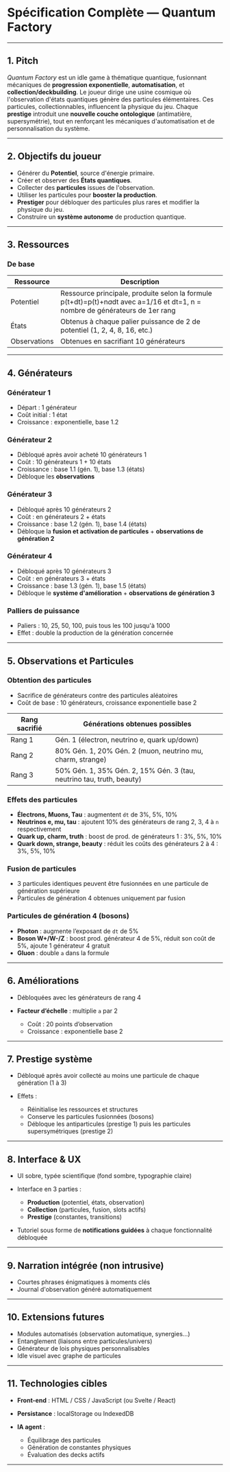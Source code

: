 # **Spécification Complète — Quantum Factory**

---

## **1. Pitch**

*Quantum Factory* est un idle game à thématique quantique, fusionnant mécaniques de **progression exponentielle**, **automatisation**, et **collection/deckbuilding**.
Le joueur dirige une usine cosmique où l'observation d'états quantiques génère des particules élémentaires. Ces particules, collectionnables, influencent la physique du jeu.
Chaque **prestige** introduit une **nouvelle couche ontologique** (antimatière, supersymétrie), tout en renforçant les mécaniques d'automatisation et de personnalisation du système.

---

## **2. Objectifs du joueur**

* Générer du **Potentiel**, source d'énergie primaire.
* Créer et observer des **États quantiques**.
* Collecter des **particules** issues de l'observation.
* Utiliser les particules pour **booster la production**.
* **Prestiger** pour débloquer des particules plus rares et modifier la physique du jeu.
* Construire un **système autonome** de production quantique.

---

## **3. Ressources**

### **De base**

| Ressource    | Description                                                                                                                    |
| ------------ | ------------------------------------------------------------------------------------------------------------------------------ |
| Potentiel    | Ressource principale, produite selon la formule p(t+dt)=p(t)+n*a*dt avec a=1/16 et dt=1, n = nombre de générateurs de 1er rang |
| États        | Obtenus à chaque palier puissance de 2 de potentiel (1, 2, 4, 8, 16, etc.)                                                        |
| Observations | Obtenues en sacrifiant 10 générateurs                                                                                          |

---

## **4. Générateurs**

### **Générateur 1**

* Départ : 1 générateur
* Coût initial : 1 état
* Croissance : exponentielle, base 1.2

### **Générateur 2**

* Débloqué après avoir acheté 10 générateurs 1
* Coût : 10 générateurs 1 + 10 états
* Croissance : base 1.1 (gén. 1), base 1.3 (états)
* Débloque les **observations**

### **Générateur 3**

* Débloqué après 10 générateurs 2
* Coût : en générateurs 2 + états
* Croissance : base 1.2 (gén. 1), base 1.4 (états)
* Débloque la **fusion et activation de particules** + **observations de génération 2**

### **Générateur 4**

* Débloqué après 10 générateurs 3
* Coût : en générateurs 3 + états
* Croissance : base 1.3 (gén. 1), base 1.5 (états)
* Débloque le **système d'amélioration** + **observations de génération 3**

### **Palliers de puissance**

* Paliers : 10, 25, 50, 100, puis tous les 100 jusqu'à 1000
* Effet : double la production de la génération concernée

---

## **5. Observations et Particules**

### **Obtention des particules**

* Sacrifice de générateurs contre des particules aléatoires
* Coût de base : 10 générateurs, croissance exponentielle base 2

| Rang sacrifié | Générations obtenues possibles                                        |
| ------------- | --------------------------------------------------------------------- |
| Rang 1        | Gén. 1 (électron, neutrino e, quark up/down)                          |
| Rang 2        | 80% Gén. 1, 20% Gén. 2 (muon, neutrino mu, charm, strange)            |
| Rang 3        | 50% Gén. 1, 35% Gén. 2, 15% Gén. 3 (tau, neutrino tau, truth, beauty) |

### **Effets des particules**

* **Électrons, Muons, Tau** : augmentent `dt` de 3%, 5%, 10%
* **Neutrinos e, mu, tau** : ajoutent 10% des générateurs de rang 2, 3, 4 à `n` respectivement
* **Quark up, charm, truth** : boost de prod. de générateurs 1 : 3%, 5%, 10%
* **Quark down, strange, beauty** : réduit les coûts des générateurs 2 à 4 : 3%, 5%, 10%

### **Fusion de particules**

* 3 particules identiques peuvent être fusionnées en une particule de génération supérieure
* Particules de génération 4 obtenues uniquement par fusion

### **Particules de génération 4 (bosons)**

* **Photon** : augmente l’exposant de `dt` de 5%
* **Boson W+/W-/Z** : boost prod. générateur 4 de 5%, réduit son coût de 5%, ajoute 1 générateur 4 gratuit
* **Gluon** : double `a` dans la formule

---

## **6. Améliorations**

* Débloquées avec les générateurs de rang 4
* **Facteur d’échelle** : multiplie `a` par 2

  * Coût : 20 points d’observation
  * Croissance : exponentielle base 2

---

## **7. Prestige système**

* Débloqué après avoir collecté au moins une particule de chaque génération (1 à 3)
* Effets :

  * Réinitialise les ressources et structures
  * Conserve les particules fusionnées (bosons)
  * Débloque les antiparticules (prestige 1) puis les particules supersymétriques (prestige 2)

---

## **8. Interface & UX**

* UI sobre, typée scientifique (fond sombre, typographie claire)
* Interface en 3 parties :

  * **Production** (potentiel, états, observation)
  * **Collection** (particules, fusion, slots actifs)
  * **Prestige** (constantes, transitions)
* Tutoriel sous forme de **notifications guidées** à chaque fonctionnalité débloquée

---

## **9. Narration intégrée (non intrusive)**

* Courtes phrases énigmatiques à moments clés
* Journal d'observation généré automatiquement

---

## **10. Extensions futures**

* Modules automatisés (observation automatique, synergies…)
* Entanglement (liaisons entre particules/univers)
* Générateur de lois physiques personnalisables
* Idle visuel avec graphe de particules

---

## **11. Technologies cibles**

* **Front-end** : HTML / CSS / JavaScript (ou Svelte / React)
* **Persistance** : localStorage ou IndexedDB
* **IA agent** :

  * Équilibrage des particules
  * Génération de constantes physiques
  * Évaluation des decks actifs

---
